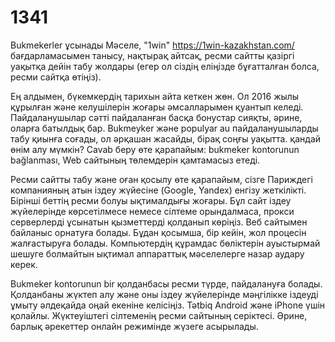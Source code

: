 # 1341
Bukmekerler ұсынады
Мәселе, "1win" https://1win-kazakhstan.com/ бағдарламасымен танысу, нақтырақ айтсақ, ресми сайтты қазіргі уақытқа дейін табу жолдары (егер ол сіздің еліңізде бұғатталған болса, ресми сайтқа өтіңіз).

Ең алдымен, бүкемкердің тарихын айта кеткен жөн. Ол 2016 жылы құрылған және келушілерін жоғары әмсалларымен қуантып келеді. Пайдаланушылар сәтті пайдаланған басқа бонустар сияқты, әрине, оларға батылдық бар. Bukmeyker және populyar au пайдаланушыларды табу қиынға соғады, ол әрқашан жасайды, бірақ соңғы уақытта. қандай өнім алу мүмкін? Cavab беру өте қарапайым: bukmeker kontorunun bağlanması, Web сайтының төлемдерін қамтамасыз етеді.

Ресми сайтты табу және оған қосылу өте қарапайым, сізге Париждегі компанияның атын іздеу жүйесіне (Google, Yandex) енгізу жеткілікті. Бірінші беттің ресми болуы ықтималдығы жоғары. Бұл сайт іздеу жүйелерінде көрсетілмесе немесе сілтеме орындалмаса, прокси серверлерді ұсынатын қызметтерді қолданып көріңіз. Веб сайтымен байланыс орнатуға болады. Бұдан қосымша, бір кейін, жол процесін жалғастыруға болады. Компьютердің құрамдас бөліктерін ауыстырмай шешуге болмайтын ықтимал аппараттық мәселелерге назар аудару керек.

Bukmeker kontorunun bir қолданбасы ресми түрде, пайдалануға болады. Қолданбаны жүктеп алу және оны іздеу жүйелерінде мәңгілікке іздеуді ұмыту әлдеқайда оңай екеніне келісіңіз. Tətbiq Android және iPhone үшін қолайлы. Жүктеуіштегі сілтеменің ресми сайтының серіктесі. Әрине, барлық әрекеттер онлайн режимінде жүзеге асырылады.
